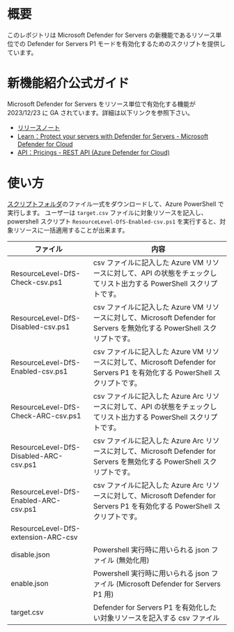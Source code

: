 # 概要
このレポジトリは Microsoft Defender for Servers の新機能であるリソース単位での Defender for Servers P1 モードを有効化するためのスクリプトを提供しています。

# 新機能紹介公式ガイド
Microsoft Defender for Servers をリソース単位で有効化する機能が 2023/12/23 に GA されています。詳細は以下リンクを参照下さい。

- [リリースノート](https://learn.microsoft.com/en-us/azure/defender-for-cloud/release-notes#defender-for-servers-at-the-resource-level-available-as-ga)
- [Learn：Protect your servers with Defender for Servers - Microsoft Defender for Cloud](https://learn.microsoft.com/en-us/azure/defender-for-cloud/tutorial-enable-servers-plan#enable-the-plan-at-the-resource-level)
- [API：Pricings - REST API (Azure Defender for Cloud)](https://learn.microsoft.com/en-us/rest/api/defenderforcloud/pricings?view=rest-defenderforcloud-2024-01-01)

# 使い方
[スクリプトフォルダ](https://github.com/hisashin0728/EnableDefenderForServersByResourceLevelByCSV/tree/main/Scripts)のファイル一式をダウンロードして、Azure PowerShell で実行します。
ユーザーは ``target.csv`` ファイルに対象リソースを記入し、powershell スクリプト ``ResourceLevel-DfS-Enabled-csv.ps1`` を実行すると、対象リソースに一括適用することが出来ます。

| ファイル  |  内容  |
| ---- | ---- |
| ResourceLevel-DfS-Check-csv.ps1  | csv ファイルに記入した Azure VM リソースに対して、API の状態をチェックしてリスト出力する PowerShell スクリプトです。|
| ResourceLevel-DfS-Disabled-csv.ps1 | csv ファイルに記入した Azure VM リソースに対して、Microsoft Defender for Servers を無効化する PowerShell スクリプトです。|
| ResourceLevel-DfS-Enabled-csv.ps1 | csv ファイルに記入した Azure VM リソースに対して、Microsoft Defender for Servers P1 を有効化する PowerShell スクリプトです。|
| ResourceLevel-DfS-Check-ARC-csv.ps1  | csv ファイルに記入した Azure Arc リソースに対して、API の状態をチェックしてリスト出力する PowerShell スクリプトです。|
| ResourceLevel-DfS-Disabled-ARC-csv.ps1 | csv ファイルに記入した Azure Arc リソースに対して、Microsoft Defender for Servers を無効化する PowerShell スクリプトです。|
| ResourceLevel-DfS-Enabled-ARC-csv.ps1 | csv ファイルに記入した Azure Arc リソースに対して、Microsoft Defender for Servers P1 を有効化する PowerShell スクリプトです。|
| ResourceLevel-DfS-extension-ARC-csv | | csv ファイルに記入した Azure Arc リソースに対して、extension で ``MDE.Windows`` / ``MDE.Linux`` が適用されているかどうかを判別するスクリプトです。|
| disable.json | Powershell 実行時に用いられる json ファイル (無効化用) |
| enable.json | Powershell 実行時に用いられる json ファイル (Microsoft Defender for Servers P1 用) |
| target.csv | Defender for Servers P1 を有効化したい対象リソースを記入する csv ファイル |

